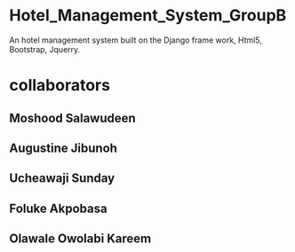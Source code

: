 # Hotel_Management_System_GroupB
An hotel management system built on the Django frame work, Html5, Bootstrap, Jquerry.

# collaborators

## Moshood Salawudeen
## Augustine Jibunoh
## Ucheawaji Sunday
## Foluke Akpobasa
## Olawale Owolabi Kareem